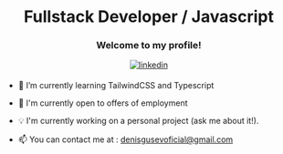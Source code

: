 # <div align="center">Fullstack Developer / Javascript</div>

### <div align="center">Welcome to my profile!</div>
<div align="center">
<a href="https://www.linkedin.com/in/denis-gusev-0724a3210/" target="_blank">
<img src=https://img.shields.io/badge/linkedin-%231E77B5.svg?&style=for-the-badge&logo=linkedin&logoColor=white alt=linkedin style="margin-bottom: 5px;" />
</a>
</div>

- 🌱 I’m currently learning TailwindCSS and Typescript

- 💼 I'm currently open to offers of employment

- 💡 I'm currently working on a personal project (ask me about it!).

- 📫 You can contact me at : denisgusevoficial@gmail.com
